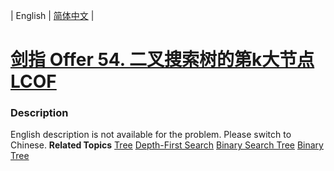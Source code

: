 | English | [简体中文](README.md) |

# [剑指 Offer 54. 二叉搜索树的第k大节点  LCOF](https://leetcode.cn/problems/er-cha-sou-suo-shu-de-di-kda-jie-dian-lcof)
 ### Description
English description is not available for the problem. Please switch to Chinese.
**Related Topics**  [Tree](https://leetcode.cn/tag/tree) [Depth-First Search](https://leetcode.cn/tag/depth-first-search) [Binary Search Tree](https://leetcode.cn/tag/binary-search-tree) [Binary Tree](https://leetcode.cn/tag/binary-tree) 